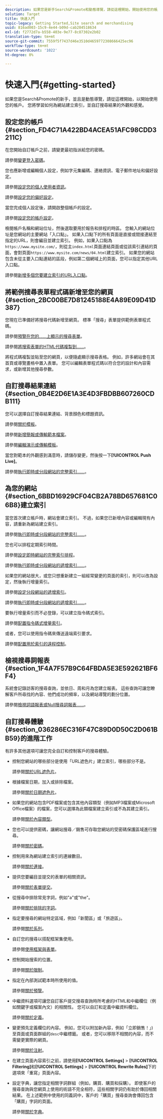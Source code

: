 ```yaml
---
description: 如果您是新手Search&Promote和動態導覽，請從這裡開始，開始使用您的帳戶。 您將學習如何為網站建立索引，並自訂搜尋結果的外觀和感覺。
solution: Target
title: 快速入門
topic-legacy: Getting Started,Site search and merchandising
uuid: 816ad003-15c9-4e44-b09d-cab284518634
exl-id: f2772d7a-b558-403e-9e77-8c87302e2b02
translation-type: tm+mt
source-git-commit: 7559f5f7437d46e3510d4659772308666425ec96
workflow-type: tm+mt
source-wordcount: '1022'
ht-degree: 0%

---
```


# 快速入門{#getting-started}

如果您是Search&amp;Promote的新手，並且是動態導覽，請從這裡開始，以開始使用您的帳戶。 您將學習如何為網站建立索引，並自訂搜尋結果的外觀和感覺。

## 設定您的帳戶{#section_FD4C71A422BD4ACEA51AFC98CDD3211C}

在您開始自訂帳戶之前，請變更最初指派給您的密碼。

請參閱[變更登入密碼](c-about-settings-menu/c-about-my-profile-menu.md#task_F5FF13AAD1514FE997C8882D4537C0C9)。

您也應新增或編輯個人設定，例如字元集編碼、連絡資訊、電子郵件地址和偏好設定。

請參閱[設定您的個人使用者資訊](c-about-settings-menu/c-about-my-profile-menu.md#task_A11A3BE2527B4204B896E04303B04AA6)。

請參閱[設定您的偏好設定](c-about-settings-menu/c-about-my-profile-menu.md#task_5E06BF565C284C2EBBE18E10A1C4BFBB)。

當您完成個人設定後，請開啟整個帳戶的設定。

請參閱[設定您的帳戶設定](c-about-settings-menu/c-about-account-options-menu.md#task_80A38D0C8E4F453395BD67B81E4B45D9)。

檢閱帳戶名稱和網站位址，然後選取要用於報告和排程的時區。 您輸入的網站位址是您網站的主要網站「入口點」。 如果入口點下的所有頁面是直接或間接連結至指定的URL，則會編目並建立索引。 例如，如果入口點為`https://www.mysite.com/`，則從主`index.html`頁面連結頁面或從該索引連結的頁面，會對頁面`https://www.mysite.com/news/04.html`建立索引。 如果您的網站包含未從主要入口點連結的區段，例如第二個網域上的頁面，您可以指定其他URL入口點。

請參閱[新增多個您要建立索引的URL入口點](c-about-settings-menu/c-about-crawling-menu.md#task_2338A47387D74CFDAC4D4EF4A367ED45)。

## 將範例搜尋表單程式碼新增至您的網頁{#section_2BC00BE7D81245188E4A89E09D41D387}

您現在已準備好將搜尋代碼新增至網頁。 標準「搜尋」表單提供範例表單程式碼。

請參閱[預覽在您的……上顯示的搜尋表單](c-about-auto-complete.md#task_437B35EFA5424603A08AF8E79E6B4714)。

請參閱[將搜索表單的HTML代碼複製到……](c-about-auto-complete.md#task_A3A01EA800F24C0AA33902387E0362C7)。

將程式碼複製並貼至您的網頁，以便隨處顯示搜尋表格。 例如，許多網站會在其首頁或導覽畫格中置入表單。 您可以編輯表單程式碼以符合您的設計和內容需求，或新增其他搜尋參數。

## 自訂搜尋結果連結{#section_0B4E2D6E1A3E4D3FBDBB607260CDB111}

您可以選擇自訂搜尋結果連結、背景顏色和標題資訊。

請參閱[關於模板](c-about-design-menu/c-about-templates.md#concept_06EB481B14864E18A8AE2BCD1D6EF0B5)。

請參閱[新增簡報或傳輸範本檔案](c-about-design-menu/c-about-templates.md#task_73199757B6E748CAA604902FF913F012)。

請參閱[編輯演示或傳輸模板](c-about-design-menu/c-about-templates.md#task_800E0E2265C34C028C92FEB5A1243EC3)。

當您對範本的外觀感到滿意時，請儲存變更，然後按一下&#x200B;**[!UICONTROL Push Live]**。

請參閱[執行即時或分段網站的完整索引……](c-about-index-menu/c-about-full-index.md#task_F7FE04D8A1654A7787FCCA31B45EB42D)。

## 為您的網站{#section_6BBD16929CF04CB2A78BD657681C06B8}建立索引

當您首次建立帳戶時，網站會建立索引。 不過，如果您已新增內容或編輯現有內容，請重新為網站建立索引。

請參閱[執行即時或分段網站的完整索引……](c-about-index-menu/c-about-full-index.md#task_F7FE04D8A1654A7787FCCA31B45EB42D)。

您也可以排程定期索引時間。

請參閱[設定即時網站的完整索引排程](c-about-index-menu/c-about-full-index.md#task_6760F3256D004A228B38968DF15421F0)。

請參閱[執行即時或分段網站的遞增索引……](c-about-index-menu/c-about-incremental-index.md#task_9BFB6157F3884B2FAECB7E0E9CA318CB)。

如果您的網站很大，或您只想重新建立一組經常變更的頁面的索引，則可以改為設定，然後執行增量索引。

請參閱[設定分段網站的遞增索引](c-about-index-menu/c-about-incremental-index.md#task_46A367B0786C4C90BFFA5D3F95FD86C0)。

請參閱[執行即時或分段網站的遞增索引……](c-about-index-menu/c-about-incremental-index.md#task_9BFB6157F3884B2FAECB7E0E9CA318CB)。

要執行增量索引而不必登錄，可以建立指令碼式索引。

請參閱[配置指令碼式增量索引](c-about-index-menu/c-about-scripted-index.md#task_05AE040FE75E40FFAA5E10B6B6D4D255)。

或者，您可以使用指令碼來傳送遠端索引要求。

請參閱[配置用於索引的遠程控制](c-about-index-menu/c-about-remote-control-for-indexing.md#task_57C296258404448DA7A5ADC9B7232391)。

## 檢視搜尋詞報表{#section_1F4A7F57B9C64FBDA5E3E592621BF6F4}

系統會記錄訪客的搜尋查詢，並依日、周和月為您建立報表。 這些查詢可讓您瞭解客戶所尋找的內容、他們成功的頻率，以及網站導覽的劃分位置。

請參閱[檢視詞語報表或Null搜尋詞報表……](c-about-reports-menu/c-about-reports-menu.md#task_53B7ED1582DD4B0E8376546A7AFC789A)。

## 自訂搜尋體驗{#section_036286EC316F47C89D0D50C2D061BB59}的進階工作

有許多其他選項可讓您完全自訂和控制客戶的搜尋體驗。

* 控制您網站的哪些部分是使用「URL遮色片」建立索引，哪些部分不是。

   請參閱[關於URL遮色片](c-about-settings-menu/c-about-crawling-menu.md#concept_8039DFC53FF3410AA494D602F71BA164)。
* 根據檔案日期，加入或排除檔案。

   請參閱[關於日期遮色片](c-about-settings-menu/c-about-crawling-menu.md#concept_F4F1F58A646F4A86B8650EC46FDCEF66)。
* 如果您的網站包含PDF檔案或包含其他內容類型（例如MP3檔案或Microsoft Office檔案）的檔案，您可以選擇為此類檔案建立索引或不為其建立索引。

   請參閱[關於內容類型](c-about-settings-menu/c-about-crawling-menu.md#concept_6FEA1355C0374500B4C53090C34A8A07)。
* 您也可以提供密碼，讓網站搜尋／銷售可存取您網站的受密碼保護區域進行搜尋。

   請參閱[關於密碼](c-about-settings-menu/c-about-crawling-menu.md#concept_3EDBD731725D46B891F834D4472774DC)。
* 控制用來為網站建立索引的連線數目。

   請參閱[關於連接](c-about-settings-menu/c-about-crawling-menu.md#concept_E2F3B7E7521147479E5948A94BB3A40B)。
* 提供您要編目並提交的表單的相關資訊。

   請參閱[關於表單提交](c-about-settings-menu/c-about-crawling-menu.md#concept_CADD5D7CF373497DAA6F8564D7BC8502)。
* 從搜尋中排除常見字詞，例如&quot;a&quot;或&quot;the&quot;。

   請參閱[關於排除的字詞](c-about-linguistics-menu/c-about-excluded-words.md#concept_9DB67BD2F0DC43AC88741003D9F39812)。
* 指定要搜尋的網站特定區域，例如「新聞區」或「旅遊區」。

   請參閱[關於系列](c-about-settings-menu/c-about-searching-menu.md#concept_62E42ACE53D54EEE9273433B86259127)。
* 自訂您的搜尋以搭配框架集使用。

   請參閱[使用框架與表單](c-appendices/c-searchforms.md#reference_82CDDDA1E37042E4849EBF7EA05407C5)。
* 控制開始搜索的位置。

   請參閱[關於限制](c-about-settings-menu/c-about-searching-menu.md#concept_B5B527E04EBF4E9AB5956EEF881DDBF1)。
* 指定在內部測試範本時所使用的值。

   請參閱[關於預覽](c-about-settings-menu/c-about-searching-menu.md#concept_DF293FD3B02C467F8842C8C21D62F294)。
* 中繼資料選項可讓您自訂客戶提交搜尋查詢時所考慮的HTML和中繼欄位（例如關鍵字或檔案內文）的相關性。 您可以自訂和定義中繼資料欄位。

   請參閱[關於定義](c-about-settings-menu/c-about-metadata-menu.md#concept_AE48035C210145169BE067D396975620)。
* 變更預先定義欄位的內容。 例如，您可以附加新內容，例如「立即銷售！」) 至頁面或頁面群組的`desc`中繼標籤。 或者，您可以移除不相關的內容，而不需變更實際的網頁。

   請參閱[關於注射](c-about-settings-menu/c-about-metadata-menu.md#concept_DA091920671948A0A893A26B3A2FAAE5)。

* 在建立頁面內容索引之前，請使用&#x200B;**[!UICONTROL Settings]** > **[!UICONTROL Filtering]**&#x200B;和&#x200B;**[!UICONTROL Settings]** > **[!UICONTROL Rewrite Rules]**&#x200B;下的選項來「重寫」頁面內容。

* 設定字典，讓您指定相關字詞群組（例如，購買、購買和採購）。 即使客戶的搜尋查詢與您網頁上使用的術語不完全相符，這些相關字詞仍有助於傳回相關結果。 在上述範例中使用的同義詞中，客戶的「購買」搜尋查詢會傳回包含「購買」字詞的頁面。

   請參閱[關於字典](c-about-linguistics-menu/c-about-dictionaries.md#concept_B8028B71EC8144669614C64578EDB034)。
